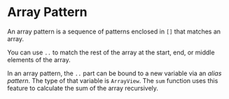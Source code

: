 # Array Pattern

An array pattern is a sequence of patterns enclosed in `[]` that matches an array.

You can use `..` to match the rest of the array at the start, end, or middle elements of the array.

In an array pattern, the `..` part can be bound to a new variable via an *alias pattern*. The type of that variable is `ArrayView`. The `sum` function uses this feature to calculate the sum of the array recursively.
